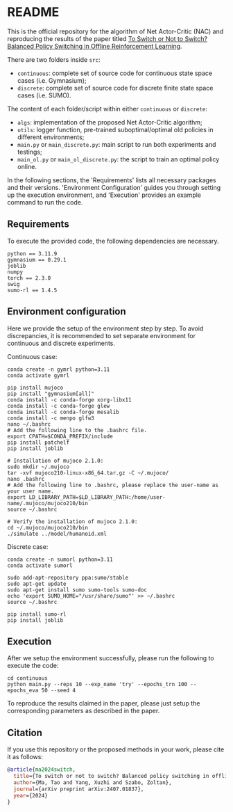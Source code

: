 # README

This is the official repository for the algorithm of Net Actor-Critic (NAC) and reproducing the results of the paper titled [To Switch or Not to Switch? Balanced Policy Switching in Offline Reinforcement Learning](https://arxiv.org/abs/2407.01837). 

There are two folders inside `src`:
* `continuous`: complete set of source code for continuous state space cases (i.e. Gymnasium);
* `discrete`: complete set of source code for discrete finite state space cases (i.e. SUMO).

The content of each folder/script within either `continuous` or `discrete`: 
* `algs`: implementation of the proposed Net Actor-Critic algorithm;
* `utils`: logger function, pre-trained suboptimal/optimal old policies in different environments; 
* `main.py` or `main_discrete.py`: main script to run both experiments and testings;
* `main_ol.py` or `main_ol_discrete.py`: the script to train an optimal policy online.


In the following sections, the 'Requirements' lists all necessary packages and their versions. 'Environment Configuration' guides you through setting up the execution environment, and 'Execution' provides an example command to run the code.

## Requirements

To execute the provided code, the following dependencies are necessary.  

```
python == 3.11.9
gymnasium == 0.29.1
joblib
numpy
torch == 2.3.0
swig
sumo-rl == 1.4.5
```

## Environment configuration
Here we provide the setup of the environment step by step. To avoid discrepancies, it is recommended to set separate environment for continuous and discrete experiments.

Continuous case:

```
conda create -n gymrl python=3.11
conda activate gymrl

pip install mujoco
pip install "gymnasium[all]"
conda install -c conda-forge xorg-libx11
conda install -c conda-forge glew
conda install -c conda-forge mesalib
conda install -c menpo glfw3
nano ~/.bashrc
# Add the following line to the .bashrc file. 
export CPATH=$CONDA_PREFIX/include
pip install patchelf
pip install joblib

# Installation of mujoco 2.1.0:
sudo mkdir ~/.mujoco
tar -xvf mujoco210-linux-x86_64.tar.gz -C ~/.mujoco/
nano .bashrc
# Add the following line to .bashrc, please replace the user-name as your user name. 
export LD_LIBRARY_PATH=$LD_LIBRARY_PATH:/home/user-name/.mujoco/mujoco210/bin
source ~/.bashrc

# Verify the installation of mujoco 2.1.0:
cd ~/.mujoco/mujoco210/bin
./simulate ../model/humanoid.xml
```

Discrete case:

```
conda create -n sumorl python=3.11
conda activate sumorl

sudo add-apt-repository ppa:sumo/stable
sudo apt-get update
sudo apt-get install sumo sumo-tools sumo-doc
echo 'export SUMO_HOME="/usr/share/sumo"' >> ~/.bashrc
source ~/.bashrc

pip install sumo-rl
pip install joblib
```

## Execution

After we setup the environment successfully, please run the following to execute the code:
```
cd continuous
python main.py --reps 10 --exp_name 'try' --epochs_trn 100 --epochs_eva 50 --seed 4
```

To reproduce the results claimed in the paper, please just setup the corresponding parameters as described in the paper. 

## Citation
If you use this repository or the proposed methods in your work, please cite it as follows:

```bibtex
@article{ma2024switch,
  title={To switch or not to switch? Balanced policy switching in offline reinforcement learning},
  author={Ma, Tao and Yang, Xuzhi and Szabo, Zoltan},
  journal={arXiv preprint arXiv:2407.01837},
  year={2024}
}
```
